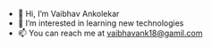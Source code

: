 - 👋 Hi, I’m Vaibhav Ankolekar
- 👀 I’m interested in learning new technologies
- 📫 You can reach me at vaibhavank18@gamil.com

<!---
RagnosVA/RagnosVA is a ✨ special ✨ repository because its `README.md` (this file) appears on your GitHub profile.
You can click the Preview link to take a look at your changes.
--->
